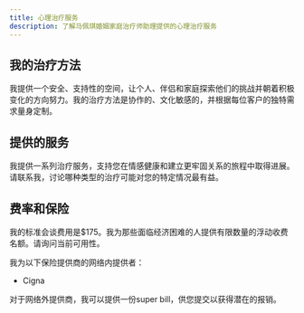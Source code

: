 ```yaml
---
title: 心理治疗服务
description: 了解马佩琪婚姻家庭治疗师助理提供的心理治疗服务
---
```


## 我的治疗方法

我提供一个安全、支持性的空间，让个人、伴侣和家庭探索他们的挑战并朝着积极变化的方向努力。我的治疗方法是协作的、文化敏感的，并根据每位客户的独特需求量身定制。

## 提供的服务

我提供一系列治疗服务，支持您在情感健康和建立更牢固关系的旅程中取得进展。请联系我，讨论哪种类型的治疗可能对您的特定情况最有益。

## 费率和保险

我的标准会谈费用是$175。我为那些面临经济困难的人提供有限数量的浮动收费名额。请询问当前可用性。

我为以下保险提供商的网络内提供者：

* Cigna

对于网络外提供商，我可以提供一份super bill，供您提交以获得潜在的报销。
